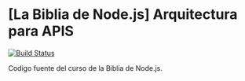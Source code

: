 # [La Biblia de Node.js] Arquitectura para APIS

[![Build Status](https://travis-ci.com/github/jlmejia21/backend-section.png?branch=master)](https://travis-ci.com/github/jlmejia21/backend-section)

Codigo fuente del curso de la Biblia de Node.js.
